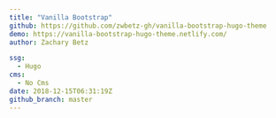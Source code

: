 ```yaml
---
title: "Vanilla Bootstrap"
github: https://github.com/zwbetz-gh/vanilla-bootstrap-hugo-theme
demo: https://vanilla-bootstrap-hugo-theme.netlify.com/
author: Zachary Betz

ssg:
  - Hugo
cms:
  - No Cms
date: 2018-12-15T06:31:19Z
github_branch: master
---
```


